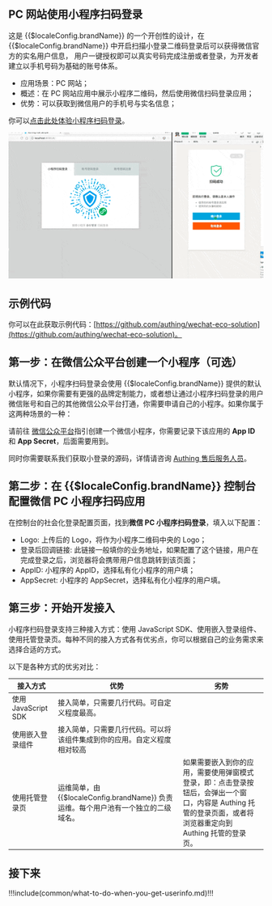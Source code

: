 ## PC 网站使用小程序扫码登录

<LastUpdated/>

这是 {{$localeConfig.brandName}} 的一个开创性的设计，在 {{$localeConfig.brandName}} 中开启扫描小登录二维码登录后可以获得微信官方的实名用户信息， 用户一键授权即可以真实号码完成注册或者登录，为开发者建立以手机号码为基础的账号体系。

- 应用场景：PC 网站；
- 概述：在 PC 网站应用中展示小程序二维码，然后使用微信扫码登录应用；
- 优势：可以获取到微信用户的手机号与实名信息；

你可以[点击此处体验小程序扫码登录](https://authing.cn/developer/)。

![Sample](../images/wxapp-scaning-demo.gif)

## 示例代码

你可以在此获取示例代码：[https://github.com/authing/wechat-eco-solution](https://github.com/authing/wechat-eco-solution)。

## 第一步：在微信公众平台创建一个小程序（可选）

默认情况下，小程序扫码登录会使用 {{$localeConfig.brandName}} 提供的默认小程序，如果你需要有更强的品牌定制能力，或者想让通过小程序扫码登录的用户微信账号和自己的其他微信公众平台打通，你需要申请自己的小程序。如果你属于这两种场景的一种：

请前往 [微信公众平台](https://mp.weixin.qq.com/wxopen/waregister?action=step1&token=&lang=zh_CN)指引创建一个微信小程序，你需要记录下该应用的 **App ID** 和 **App Secret**，后面需要用到。

同时你需要联系我们获取小登录的源码，详情请咨询 [Authing 售后服务人员](csm@authing.cn)。

## 第二步：在 {{$localeConfig.brandName}} 控制台配置微信 PC 小程序扫码应用

在控制台的社会化登录配置页面，找到**微信 PC 小程序扫码登录**，填入以下配置：

- Logo: 上传后的 Logo，将作为小程序二维码中央的 Logo；
- 登录后回调链接: 此链接一般填你的业务地址，如果配置了这个链接，用户在完成登录之后，浏览器将会携带用户信息跳转到该页面；
- AppID: 小程序的 AppID，选择私有化小程序的用户填；
- AppSecret: 小程序的 AppSecret，选择私有化小程序的用户填。

## 第三步：开始开发接入

小程序扫码登录支持三种接入方式：使用 JavaScript SDK、使用嵌入登录组件、 使用托管登录页。每种不同的接入方式各有优劣点，你可以根据自己的业务需求来选择合适的方式。

以下是各种方式的优劣对比：

| 接入方式            | 优势                                                                              | 劣势                 |
| ------------------- | --------------------------------------------------------------------------------- | -------------------- |
| 使用 JavaScript SDK | 接入简单，只需要几行代码。可自定义程度最高。                                      |                      |
| 使用嵌入登录组件    | 接入简单，只需要几行代码。可以将该组件集成到你的应用。自定义程度相对较高          |                      |
| 使用托管登录页      | 运维简单，由 {{$localeConfig.brandName}} 负责运维。每个用户池有一个独立的二级域名。 | 如果需要嵌入到你的应用，需要使用弹窗模式登录，即：点击登录按钮后，会弹出一个窗口，内容是 Authing 托管的登录页面，或者将浏览器重定向到 Authing 托管的登录页。 |

<StackSelector snippet="social-login" selectLabel="选择接入方式" :order="['sdk', 'embeded-component', 'hosted-page']"/>

## 接下来

!!!include(common/what-to-do-when-you-get-userinfo.md)!!!
